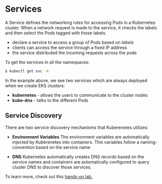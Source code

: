 
# Services 

A Service defines the networking rules for accessing Pods in a Kubernetes cluster. When a network request is made to the service, it checks the labels and then select the Pods tagged with those labels.

- declare a service to access a group of Pods based on *labels*
- clients can access the service through a fixed IP address
- the service distributed the incoming requests across the pods

To get the services in all the namespaces:

```bash
$ kubectl get svc -A  
```

In the example above, we see two services which are always deployed when we create EKS clusters:

- **kubernetes** - allows the users to communicate to the cluster nodes
- **kube-dns** - talks to the different Pods

## Service Discovery 

There are two service discovery mechanisms that Kuberenetes utilizes:

- **Environment Variables**
    The environment variables are automatically injected by Kuberenetes into containers. This variables follow a naming-convention based on the service name

- **DNS**
    Kubernetes automatically creates DNS records based on the service names and containers are automatically configured to query cluster DNS to discover those services.

To learn more, check out this [hands-on lab.](../../lab40-Kubernetes_Basics/README.md)


